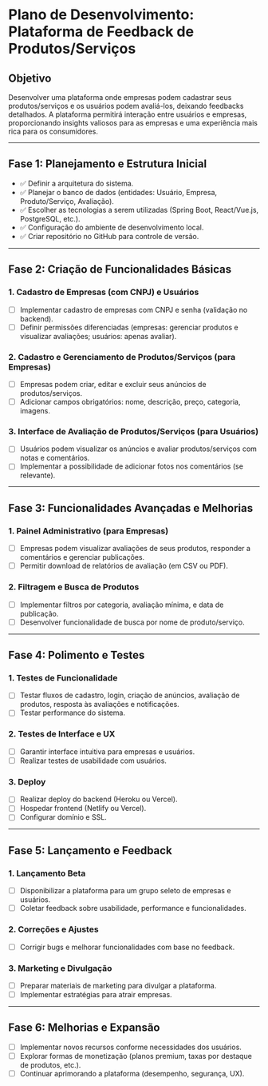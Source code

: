 # Plano de Desenvolvimento: Plataforma de Feedback de Produtos/Serviços

## Objetivo
Desenvolver uma plataforma onde empresas podem cadastrar seus produtos/serviços e os usuários podem avaliá-los, deixando feedbacks detalhados. A plataforma permitirá interação entre usuários e empresas, proporcionando insights valiosos para as empresas e uma experiência mais rica para os consumidores.

---

## Fase 1: Planejamento e Estrutura Inicial
- ✅ Definir a arquitetura do sistema.
- ✅ Planejar o banco de dados (entidades: Usuário, Empresa, Produto/Serviço, Avaliação).
- ✅ Escolher as tecnologias a serem utilizadas (Spring Boot, React/Vue.js, PostgreSQL, etc.).
- ✅ Configuração do ambiente de desenvolvimento local.
- ✅ Criar repositório no GitHub para controle de versão.

---

## Fase 2: Criação de Funcionalidades Básicas
### 1. Cadastro de Empresas (com CNPJ) e Usuários
- [ ] Implementar cadastro de empresas com CNPJ e senha (validação no backend).
- [ ] Definir permissões diferenciadas (empresas: gerenciar produtos e visualizar avaliações; usuários: apenas avaliar).

### 2. Cadastro e Gerenciamento de Produtos/Serviços (para Empresas)
- [ ] Empresas podem criar, editar e excluir seus anúncios de produtos/serviços.
- [ ] Adicionar campos obrigatórios: nome, descrição, preço, categoria, imagens.

### 3. Interface de Avaliação de Produtos/Serviços (para Usuários)
- [ ] Usuários podem visualizar os anúncios e avaliar produtos/serviços com notas e comentários.
- [ ] Implementar a possibilidade de adicionar fotos nos comentários (se relevante).

---

## Fase 3: Funcionalidades Avançadas e Melhorias
### 1. Painel Administrativo (para Empresas)
- [ ] Empresas podem visualizar avaliações de seus produtos, responder a comentários e gerenciar publicações.
- [ ] Permitir download de relatórios de avaliação (em CSV ou PDF).

### 2. Filtragem e Busca de Produtos
- [ ] Implementar filtros por categoria, avaliação mínima, e data de publicação.
- [ ] Desenvolver funcionalidade de busca por nome de produto/serviço.

---

## Fase 4: Polimento e Testes
### 1. Testes de Funcionalidade
- [ ] Testar fluxos de cadastro, login, criação de anúncios, avaliação de produtos, resposta às avaliações e notificações.
- [ ] Testar performance do sistema.

### 2. Testes de Interface e UX
- [ ] Garantir interface intuitiva para empresas e usuários.
- [ ] Realizar testes de usabilidade com usuários.

### 3. Deploy
- [ ] Realizar deploy do backend (Heroku ou Vercel).
- [ ] Hospedar frontend (Netlify ou Vercel).
- [ ] Configurar domínio e SSL.

---

## Fase 5: Lançamento e Feedback
### 1. Lançamento Beta
- [ ] Disponibilizar a plataforma para um grupo seleto de empresas e usuários.
- [ ] Coletar feedback sobre usabilidade, performance e funcionalidades.

### 2. Correções e Ajustes
- [ ] Corrigir bugs e melhorar funcionalidades com base no feedback.

### 3. Marketing e Divulgação
- [ ] Preparar materiais de marketing para divulgar a plataforma.
- [ ] Implementar estratégias para atrair empresas.

---

## Fase 6: Melhorias e Expansão
- [ ] Implementar novos recursos conforme necessidades dos usuários.
- [ ] Explorar formas de monetização (planos premium, taxas por destaque de produtos, etc.).
- [ ] Continuar aprimorando a plataforma (desempenho, segurança, UX).
